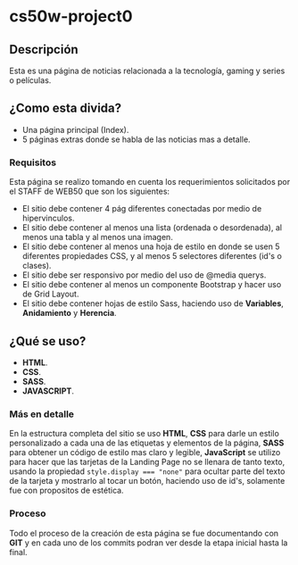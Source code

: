 # cs50w-project0

## Descripción 

Esta es una página de noticias relacionada a la tecnología, gaming y series o películas.

## ¿Como esta divida?

* Una página principal (Index).
* 5 páginas extras donde se habla de las noticias mas a detalle.

### Requisitos

Esta página se realizo tomando en cuenta los requerimientos solicitados por el STAFF de WEB50 que son los siguientes:

* El sitio debe contener 4 pág diferentes conectadas por medio de hipervinculos.
* El sitio debe contener al menos una lista (ordenada o desordenada), al menos una tabla y al menos una imagen.
* El sitio debe contener al menos una hoja de estilo en donde se usen 5 diferentes propiedades CSS, y al menos 5 selectores diferentes (id's o clases).
* El sitio debe ser responsivo por medio del uso de @media querys.
* El sitio debe contener al menos un componente Bootstrap y hacer uso de Grid Layout.
* El sitio debe contener hojas de estilo Sass, haciendo uso de <b>Variables</b>, <b>Anidamiento</b> y <b>Herencia</b>.

##

## ¿Qué se uso?

* <b>HTML</b>.
* <b>CSS</b>.
* <b>SASS</b>.
* <b>JAVASCRIPT</b>.

### Más en detalle

En la estructura completa del sitio se uso <b>HTML</b>, <b>CSS</b> para darle un estilo personalizado a cada una de las etiquetas y elementos de la página, <b>SASS</b> 
para obtener un código de estilo mas claro y legible, <b>JavaScript</b> se utilizo para hacer que las tarjetas de la Landing Page no se llenara de tanto texto, usando la propiedad `style.display === "none"` para ocultar parte del texto de la tarjeta y mostrarlo al tocar un botón, haciendo uso de id's, solamente fue con propositos de estética.

### Proceso

Todo el proceso de la creación de esta página se fue documentando con <b>GIT</b> y en cada uno de los commits podran ver desde la etapa inicial hasta la final.
